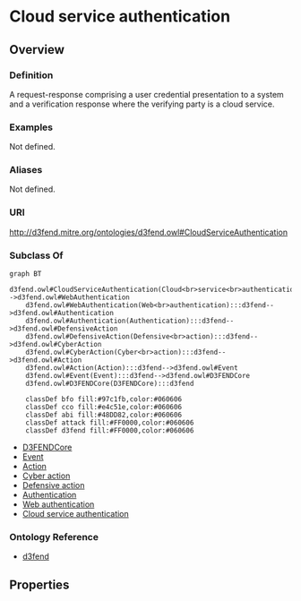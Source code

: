 # Cloud service authentication

## Overview

### Definition
A request-response comprising a user credential presentation to a system and a verification response where the verifying party is a cloud service.

### Examples
Not defined.

### Aliases
Not defined.

### URI
http://d3fend.mitre.org/ontologies/d3fend.owl#CloudServiceAuthentication

### Subclass Of
```mermaid
graph BT
    d3fend.owl#CloudServiceAuthentication(Cloud<br>service<br>authentication):::d3fend-->d3fend.owl#WebAuthentication
    d3fend.owl#WebAuthentication(Web<br>authentication):::d3fend-->d3fend.owl#Authentication
    d3fend.owl#Authentication(Authentication):::d3fend-->d3fend.owl#DefensiveAction
    d3fend.owl#DefensiveAction(Defensive<br>action):::d3fend-->d3fend.owl#CyberAction
    d3fend.owl#CyberAction(Cyber<br>action):::d3fend-->d3fend.owl#Action
    d3fend.owl#Action(Action):::d3fend-->d3fend.owl#Event
    d3fend.owl#Event(Event):::d3fend-->d3fend.owl#D3FENDCore
    d3fend.owl#D3FENDCore(D3FENDCore):::d3fend
    
    classDef bfo fill:#97c1fb,color:#060606
    classDef cco fill:#e4c51e,color:#060606
    classDef abi fill:#48DD82,color:#060606
    classDef attack fill:#FF0000,color:#060606
    classDef d3fend fill:#FF0000,color:#060606
```

- [D3FENDCore](/docs/ontology/reference/model/D3FENDCore/D3FENDCore.md)
- [Event](/docs/ontology/reference/model/D3FENDCore/Event/Event.md)
- [Action](/docs/ontology/reference/model/D3FENDCore/Event/Action/Action.md)
- [Cyber action](/docs/ontology/reference/model/D3FENDCore/Event/Action/Cyber%20action/Cyber%20action.md)
- [Defensive action](/docs/ontology/reference/model/D3FENDCore/Event/Action/Cyber%20action/Defensive%20action/Defensive%20action.md)
- [Authentication](/docs/ontology/reference/model/D3FENDCore/Event/Action/Cyber%20action/Defensive%20action/Authentication/Authentication.md)
- [Web authentication](/docs/ontology/reference/model/D3FENDCore/Event/Action/Cyber%20action/Defensive%20action/Authentication/Web%20authentication/Web%20authentication.md)
- [Cloud service authentication](/docs/ontology/reference/model/D3FENDCore/Event/Action/Cyber%20action/Defensive%20action/Authentication/Web%20authentication/Cloud%20service%20authentication/Cloud%20service%20authentication.md)


### Ontology Reference
- [d3fend](http://d3fend.mitre.org/ontologies/d3fend.owl#)

## Properties
